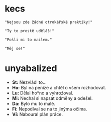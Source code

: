 kecs
====

    "Nejsou zde žádné otrokářské praktiky!"

    "Ty to prostě uděláš!"
    
    "Pošli mi to mailem."
    
    "Měj se!"

unyabalized
===========

 + **St:** Nezvládl to...
 + **Ho:** Byl na peníze a chtěl o všem rozhodovat.
 + **Lu:** Dělal ho*no a vyhrožoval.
 + **Mi:** Nechal si napsat odměny a odešel.
 + **Da:** Bylo mu to malé.
 + **Fi:** Nepodíval se na to jinýma očima.
 + **Ví:** Naboural plán práce.
